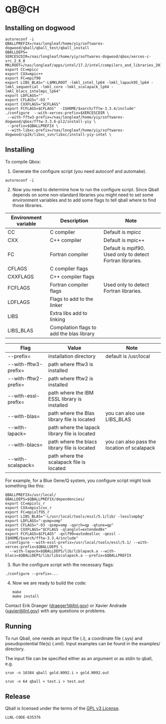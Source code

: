 # QB@CH

## Installing on dogwood
   ```
   autoreconf -i
   QBALLPREFIX=/nas/longleaf/home/yiy/softwares-dogwood/qball/qball_test/qball_install
   QBALLDEPS=
   XERCESCDIR=/nas/longleaf/home/yiy/softwares-dogwood/qbox/xerces-c-src_2_8_0
   MKLROOT=/nas/longleaf/apps/intel/17.2/intel/compilers_and_libraries_2017.2.174/linux/mkl/
   export CC=mpicc
   export CXX=mpic++
   export FC=mpif90
   export LIBS_BLAS="-L$MKLROOT -lmkl_intel_lp64 -lmkl_lapack95_lp64 -lmkl_sequential -lmkl_core -lmkl_scalapack_lp64 -lmkl_blacs_intelmpi_lp64"
   export LDFLAGS=""
   export CFLAGS="-O3 "
   export CXXFLAGS="$CFLAGS"
   export FCFLAGS=$CFLAGS"  -I$HOME/$xarch/fftw-3.3.4/include"
   ./configure  --with-xerces-prefix=$XERCESCDIR \
    --with-fftw3-prefix=/nas/longleaf/home/yiy/softwares-dogwood/qbox/fftw-3.3.6-pl2/install-yiy \
    --prefix=$QBALLPREFIX \
    --with-libxc-prefix=/nas/longleaf/home/yiy/softwares-dogwood/cp2k/libxc_svn/libxc/install-yiy-intel \
   ```

## Installing

To compile Qbox:

1. Generate the configure script (you need autoconf and automake). 

  ```
  autoreconf -i
  ```

2. Now you need to determine how to run the configure script. Since Qball depends on some non-standard libraries you might need to set some environment variables and to add some flags to tell qball where to find those libraries.

  | Environment variable | Description             | Note                  |
  |----------------------|-------------------------|-----------------------|
  | CC                   | C compiler              | Default is mpicc      |
  | CXX                  | C++ compiler            | Default is mpic++     |
  | FC                   | Fortran compiler        | Default is mpif90. Used only to detect Fortran libraries.|
  | CFLAGS               | C compiler flags        |                       |
  | CXXFLAGS             | C++ compiler flags      |                       |
  | FCFLAGS              | Fortran compiler flags  | Used only to detect Fortran libraries.|
  | LDFLAGS              | Flags to add to the linker |                    |
  | LIBS                 | Extra libs add to linking  |                    |
  | LIBS_BLAS            | Compilation flags to add the blas library |     |


  | Flag                  | Value                          | Note                  |
  |-----------------------|--------------------------------|-----------------------|
  | --prefix=             | installation directory         | default is /usr/local |
  | --with-fftw3-prefix=  | path where fftw3 is installed  |                       |
  | --with-fftw2-prefix=  | path where fftw2 is installed  |                       |
  | --with-essl-prefix=   | path where the IBM ESSL library is installed |         |
  | --with-blas=          | path where the Blas library file is located  | you can also use LIBS_BLAS |
  | --with-lapack=        | path where the lapack library file is located |        |
  | --with-blacs=         | path where the blacs library file is located | you can also pass the location of scalapack |
  | --with-scalapack=     | path where the scalapack file is located |             |

  For example, for a Blue Gene/Q system, you configure script might look something like this:

  ```
  QBALLPREFIX=/usr/local/
  QBALLDEPS=$QBALLPREFIX/dependencies/
  export CC=mpixlc_r
  export CXX=mpixlcxx_r
  export FC=mpixlf95_r
  export LIBS_BLAS="-L/usr/local/tools/essl/5.1/lib/ -lesslsmpbg"
  export LDFLAGS="-qsmp=omp"
  export CFLAGS="-O3 -qsmp=omp -qarch=qp -qtune=qp"
  export CXXFLAGS="$CFLAGS -qlanglvl=extended0x"
  export FCFLAGS=$CFLAGS" -qxlf90=autodealloc -qessl -I$HOME/$xarch/fftw-3.3.4/include"
  ./configure --with-essl-prefix=/usr/local/tools/essl/5.1/ --with-xerces-prefix=$QBALLDEPS \
    --with-lapack=$QBALLDEPS/lib/liblapack.a --with-blacs=$QBALLDEPS/lib/libscalapack.a --prefix=$QBALLPREFIX
  ```

3. Run the configure script with the necessary flags:
  
  ```
  ./configure --prefix=... 
  ```

4. Now we are ready to build the code:
    
   ```
   make
   make install
   ```

Contact Erik Draeger (draeger1@llnl.gov) or Xavier Andrade
(xavier@llnl.gov) with any questions or problems.

## Running

To run Qball, one needs an input file (.i), a coordinate file (.sys)
and pseudopotential file(s) (.xml).  Input examples can be found in
the examples/ directory.

The input file can be specified either as an argument or as stdin to qball, e.g.

    srun -n 16384 qball gold.N992.i > gold.N992.out

    srun -n 64 qball < test.i > test.out

## Release

Qball is licensed under the terms of the [GPL v3 License](/COPYING).

``LLNL-CODE-635376``
